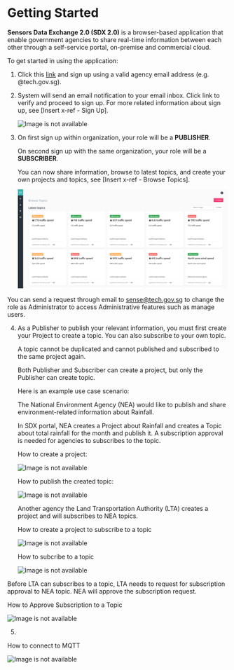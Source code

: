 
# Getting Started

**Sensors Data Exchange 2.0 (SDX 2.0)** is a browser-based application that enable government agencies to share real-time information between each other through a self-service portal, on-premise and commercial cloud.

To get started in using the application:

1. Click this [link](https://sdx.sensors.gov.sg/sdx/home) and sign up using a valid agency email address (e.g. @tech.gov.sg). 

2. System will send an email notification to your email inbox. Click link to verify and proceed to sign up. 
   For more related information about sign up, see [Insert x-ref - Sign Up].
   
   ![Image is not available](assets/howtosignup.gif)
   
3. On first sign up within organization, your role will be a **PUBLISHER**. 

   On second sign up with the same organization, your role will be a **SUBSCRIBER**.

   You can now share information, browse to latest topics, and create your own projects and topics, see [Insert x-ref - Browse Topics].

   ![Image is not available](assets/browsetopicpage.png)

You can send a request through email to <sense@tech.gov.sg> to change the role as Administrator to access Administrative features such as manage users.

4. As a Publisher to publish your relevant information, you must first create your Project to create a topic. You can   also subscribe to your own topic. 

   A topic cannot be duplicated and cannot published and subscribed to the same project again. 
   
   Both Publisher and Subscriber can create a project, but only the Publisher can create topic. 
   
   Here is an example use case scenario:
   
   The National Environment Agency (NEA) would like to publish and share environment-related information about Rainfall.
   
   In SDX portal, NEA creates a Project about Rainfall and creates a Topic about total rainfall for the month and publish it. A subscription approval is needed for agencies to subscribes to the topic.
   
  
   How to create a project:

   ![Image is not available](createproject.gif)

   How to publish the created topic:
   
   ![Image is not available](publishtopic.gif)
   
   Another agency the Land Transportation Authority (LTA) creates a project and will subscribes to NEA topics.
   
   How to create a project to subscribe to a topic
   
   ![Image is not available](createprojectforsubscribe.gif)
   
   How to subcribe to a topic
   
   ![Image is not available](subscribetotopic.gif)
   
  Before LTA can subscribes to a topic, LTA needs to request for subscription approval to NEA topic. NEA will approve the subscription request. 
  
  How to Approve Subscription to a Topic
   
   ![Image is not available](approvedsubscribetopic.gif)
   
5.   
  
  How to connect to MQTT
  
  ![Image is not available](publishercreatedMQTTconnectionwithcerts.gif)
  
  
   
